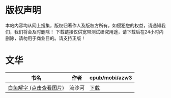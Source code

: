 # 版权声明

本站内容均从网上搜集，版权归著作人及版权方所有，如侵犯您的权益，请通知我们，我们将会及时删除！ 下载链接仅供宽带测试研究用途，请下载后在24小时内删除，请勿用于商业目的。请支持正版！

# 文华

| 书名 | 作者 | epub/mobi/azw3 |
| --- | --- | --- |
| [白鱼解字 (点击查看图片)](https://www.dushupai.com/attachment/2024/06/11/fddf5cc112fec177.jpg) | 流沙河 | [下载](https://url89.ctfile.com/f/31084289-1375511992-0df03b?p=8866) |
